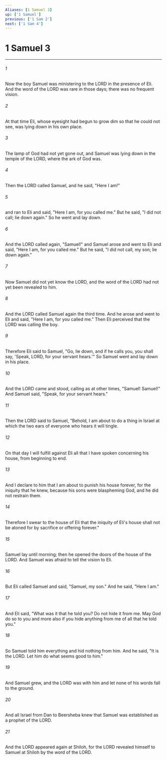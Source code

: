 ```yaml
---
Aliases: [1 Samuel 3]
up: ['1 Samuel']
previous: ['1 Sam 2']
next: ['1 Sam 4']
---
```

# 1 Samuel 3
***



###### 1 
Now the boy Samuel was ministering to the LORD in the presence of Eli. And the word of the LORD was rare in those days; there was no frequent vision. 

###### 2 
At that time Eli, whose eyesight had begun to grow dim so that he could not see, was lying down in his own place. 

###### 3 
The lamp of God had not yet gone out, and Samuel was lying down in the temple of the LORD, where the ark of God was. 

###### 4 
Then the LORD called Samuel, and he said, "Here I am!" 

###### 5 
and ran to Eli and said, "Here I am, for you called me." But he said, "I did not call; lie down again." So he went and lay down. 

###### 6 
And the LORD called again, "Samuel!" and Samuel arose and went to Eli and said, "Here I am, for you called me." But he said, "I did not call, my son; lie down again." 

###### 7 
Now Samuel did not yet know the LORD, and the word of the LORD had not yet been revealed to him. 

###### 8 
And the LORD called Samuel again the third time. And he arose and went to Eli and said, "Here I am, for you called me." Then Eli perceived that the LORD was calling the boy. 

###### 9 
Therefore Eli said to Samuel, "Go, lie down, and if he calls you, you shall say, 'Speak, LORD, for your servant hears.'" So Samuel went and lay down in his place. 

###### 10 
And the LORD came and stood, calling as at other times, "Samuel! Samuel!" And Samuel said, "Speak, for your servant hears." 

###### 11 
Then the LORD said to Samuel, "Behold, I am about to do a thing in Israel at which the two ears of everyone who hears it will tingle. 

###### 12 
On that day I will fulfill against Eli all that I have spoken concerning his house, from beginning to end. 

###### 13 
And I declare to him that I am about to punish his house forever, for the iniquity that he knew, because his sons were blaspheming God, and he did not restrain them. 

###### 14 
Therefore I swear to the house of Eli that the iniquity of Eli's house shall not be atoned for by sacrifice or offering forever." 

###### 15 
Samuel lay until morning; then he opened the doors of the house of the LORD. And Samuel was afraid to tell the vision to Eli. 

###### 16 
But Eli called Samuel and said, "Samuel, my son." And he said, "Here I am." 

###### 17 
And Eli said, "What was it that he told you? Do not hide it from me. May God do so to you and more also if you hide anything from me of all that he told you." 

###### 18 
So Samuel told him everything and hid nothing from him. And he said, "It is the LORD. Let him do what seems good to him." 

###### 19 
And Samuel grew, and the LORD was with him and let none of his words fall to the ground. 

###### 20 
And all Israel from Dan to Beersheba knew that Samuel was established as a prophet of the LORD. 

###### 21 
And the LORD appeared again at Shiloh, for the LORD revealed himself to Samuel at Shiloh by the word of the LORD.
